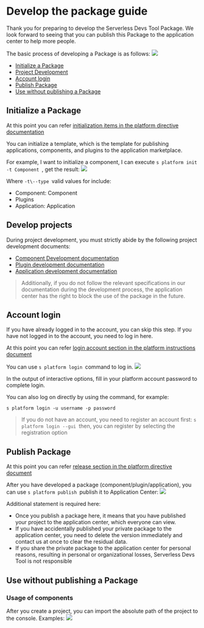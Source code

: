# Develop the package guide

Thank you for preparing to develop the Serverless Devs Tool Package. We look forward to seeing that you can publish this Package to the application center to help more people.

The basic process of developing a Package is as follows:
![](https://images.serverlessfans.com/s-tool/zh/how-to-dev-package-1.jpg)

- [Initialize a Package ](#Initialize-a-Package)
- [Project Development ](#Develop-projects)
- [Account login ](#Account-login)
- [Publish Package ](#Publish-Package)
- [Use without publishing a Package ](#Use-without-publishing-a-Package)

## Initialize a Package

At this point you can refer [initialization items in the platform directive documentation ](../../tool/commands/platform.md#initialize-a-project)

You can initialize a template, which is the template for publishing applications, components, and plugins to the application marketplace.

For example, I want to initialize a component, I can execute `s platform init -t Component `, get the result:
![](https://images.serverlessfans.com/s-tool/zh/s-platform-init-component.jpg)

Where `-t\--type `valid values for include:

- Component: Component
- Plugins
- Application: Application

## Develop projects

During project development, you must strictly abide by the following project development documents:

- [Component Development documentation ](./devs_docs/component.md)
- [Plugin development documentation ](./devs_docs/plugin.md)
- [Application development documentation ](./devs_docs/application.md)

> Additionally, if you do not follow the relevant specifications in our documentation during the development process, the application center has the right to block the use of the package in the future.

## Account login

If you have already logged in to the account, you can skip this step. If you have not logged in to the account, you need to log in here.

At this point you can refer [login account section in the platform instructions document ](../../tool/commands/platform.md#login-account)

You can use `s platform login `command to log in.
![](https://images.serverlessfans.com/s-tool/zh/s-platform-login.jpg)

In the output of interactive options, fill in your platform account password to complete login.

You can also log on directly by using the command, for example:

```
s platform login -u username -p password
```

> If you do not have an account, you need to register an account first: `s platform login --gui `then, you can register by selecting the registration option

## Publish Package

At this point you can refer [release section in the platform directive document ](../../tool/commands/platform.md#login-account)

After you have developed a package (component/plugin/application), you can use `s platform publish `publish it to Application Center:
![](https://images.serverlessfans.com/s-tool/zh/s-platform-publish.jpg)

Additional statement is required here:

- Once you publish a package here, it means that you have published your project to the application center, which everyone can view.
- If you have accidentally published your private package to the application center, you need to delete the version immediately and contact us at once to clear the residual data.
- If you share the private package to the application center for personal reasons, resulting in personal or organizational losses, Serverless Devs Tool is not responsible

## Use without publishing a Package

### Usage of components

After you create a project, you can import the absolute path of the project to the console. Examples:
![](https://images.serverlessfans.com/s-tool/zh/how-to-dev-package-2.jpg)


